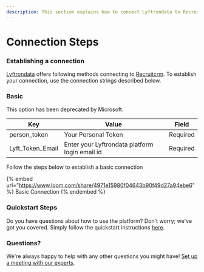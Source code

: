 ```yaml
---
description: This section explains how to connect Lyftrondata to Recruitcrm.
---
```


# Connection Steps

### Establishing a connection

[Lyftrondata](https://www.lyftrondata.com) offers following methods connecting to [Recruitcrm](https://www.lyftrondata.com/integration/human-resource-analytics/recruit-crm/). To establish your connection, use the connection strings described below.

### Basic

This option has been deprecated by Microsoft.

| Key                | Value                                          | Field    |
| ------------------ | ---------------------------------------------- | -------- |
| person\_token      | Your Personal Token                            | Required |
| Lyft\_Token\_Email | Enter your Lyftrondata platform login email id | Required |

Follow the steps below to establish a basic connection

{% embed url="https://www.loom.com/share/4971e15980f04643b90f49d27a94ebe6" %}
Basic Connection
{% endembed %}

### Quickstart Steps

Do you have questions about how to use the platform? Don't worry; we've got you covered. Simply follow the quickstart instructions [here](README.md).

### Questions? <a href="#questions" id="questions"></a>

We're always happy to help with any other questions you might have! [Set up a meeting with our experts](https://www.lyftrondata.com/book-a-meeting/).
